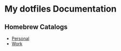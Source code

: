 # My dotfiles Documentation

## Homebrew Catalogs

- [Personal](/docs/homebrew-install-catalog-personal.md)
- [Work](/docs/homebrew-install-catalog-work.md)
